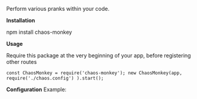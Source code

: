 Perform various pranks within  your code.

**Installation**

npm install chaos-monkey

**Usage**

Require this package at the very beginning of your app, before registering other routes

`const ChaosMonkey = require('chaos-monkey');
new ChaosMonkey(app, require('./chaos.config') ).start();
`

**Configuration**
Example:

